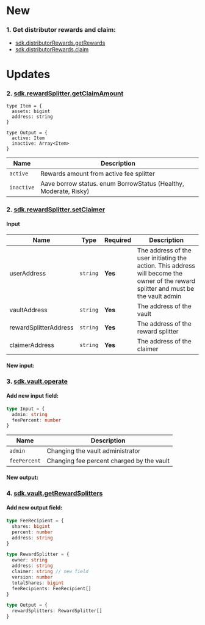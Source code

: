 # New
### 1. Get distributor rewards and claim:
- [sdk.distributorRewards.getRewards](/distributorRewards/requests/getrewards)
- [sdk.distributorRewards.claim](/distributorRewards/transactions/claim)

# Updates
### 2. [sdk.rewardSplitter.getClaimAmount](https://sdk.stakewise.io/rewardSplitter/requests/getclaimamount)

```
type Item = {
  assets: bigint
  address: string
}

type Output = {
  active: Item
  inactive: Array<Item>
}
```

| Name             | Description                                                      |
|------------------|------------------------------------------------------------------|
| `active`   | Rewards amount from active fee splitter |
| `inactive` | Aave borrow status. enum BorrowStatus (Healthy, Moderate, Risky) |


### 2. [sdk.rewardSplitter.setClaimer](https://sdk.stakewise.io/rewardSplitter/transactions/setclaimer)

#### Input
| Name                  | Type     | Required | Description                                                                                                                          |
|-----------------------|----------|----------|--------------------------------------------------------------------------------------------------------------------------------------|
| userAddress           | `string` | **Yes**  | The address of the user initiating the action. This address will become the owner of the reward splitter and must be the vault admin |
| vaultAddress          | `string` | **Yes**  | The address of the vault                                                                                                             |
| rewardSplitterAddress | `string` | **Yes**  | The address of the reward splitter                                                                                                   |
| claimerAddress        | `string` | **Yes**  | The address of the claimer                                                                                                           |


#### New input:

### 3. [sdk.vault.operate](https://sdk.stakewise.io/vault/transactions/operate)

#### Add new input field:

```ts
type Input = {
  admin: string
  feePercent: number
}

```
| Name           | Description                                                  |
|----------------|--------------------------------------------------------------|
| `admin`        | Changing the vault administrator                             |
| `feePercent`   | Changing fee percent charged by the vault                    |


#### New output:

### 4. [sdk.vault.getRewardSplitters](https://sdk.stakewise.io/vault/requests/getrewardsplitters)

#### Add new output field:
```ts
type FeeRecipient = {
  shares: bigint
  percent: number
  address: string
}

type RewardSplitter = {
  owner: string
  address: string
  claimer: string // new field
  version: number
  totalShares: bigint
  feeRecipients: FeeRecipient[]
}

type Output = {
  rewardSplitters: RewardSplitter[]
}
```
